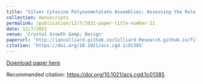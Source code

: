 ```yaml
---
title: "Silver Cytosine Polyoxometalate Assemblies: Assessing the Role of Polyoxometalates in Constructing Ag-DNA Suprastructures"
collection: manuscripts
permalink: /publication/12/7/2021-paper-title-number-11
date: 12/7/2021
venue: 'Crystal Growth &amp; Design'
paperurl: 'http://iancolliard.github.io/Colliard-Research.github.io/files/paper11.pdf'
citation: 'https://doi.org/10.1021/acs.cgd.1c01385'
---
```


<a href='http://iancolliard.github.io/Colliard-Research.github.io/files/paper11.pdf'>Download paper here</a>

Recommended citation: https://doi.org/10.1021/acs.cgd.1c01385